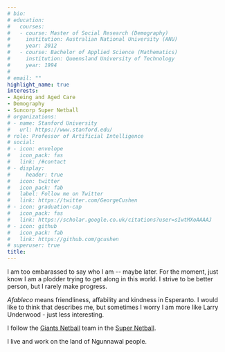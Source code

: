 ```yaml
---
# bio:
# education:
#   courses:
#   - course: Master of Social Research (Demography)
#     institution: Australian National University (ANU)
#     year: 2012
#   - course: Bachelor of Applied Science (Mathematics)
#     institution: Queensland University of Technology
#     year: 1994
# 
# email: ""
highlight_name: true
interests:
- Ageing and Aged Care
- Demography
- Suncorp Super Netball
# organizations:
# - name: Stanford University
#   url: https://www.stanford.edu/
# role: Professor of Artificial Intelligence
# social:
# - icon: envelope
#   icon_pack: fas
#   link: /#contact
# - display:
#     header: true
#   icon: twitter
#   icon_pack: fab
#   label: Follow me on Twitter
#   link: https://twitter.com/GeorgeCushen
# - icon: graduation-cap
#   icon_pack: fas
#   link: https://scholar.google.co.uk/citations?user=sIwtMXoAAAAJ
# - icon: github
#   icon_pack: fab
#   link: https://github.com/gcushen
# superuser: true
title: 
---
```


I am too embarassed to say who I am -- maybe later. For the moment, just know I am a plodder trying to get along in this world. I strive to be better person, but I rarely make progress.

*Afableco* means friendliness, affability and kindness in Esperanto. I would like to think that describes me, but sometimes I worry I am more like Larry Underwood - just less interesting.

I follow the [Giants Netball](https://giantsnetball.com.au/) team in the [Super Netball](https://supernetball.com.au/).

I live and work on the land of Ngunnawal people.

<!--- {{< icon name="download" pack="fas" >}} Download my {{< staticref "uploads/resume.pdf" "newtab" >}}resumé{{< /staticref >}}. --->
